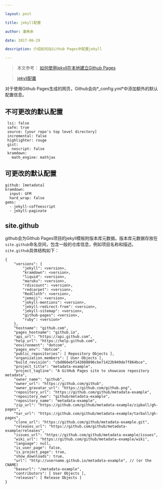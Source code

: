 ```yaml
---

layout: post

title: jekyll配置

author: 潘再余

date: 2017-06-29

description: 介绍如何在Github Pages中配置jekyll

---
```


> 本文参考：
> <a href="https://help.github.com/articles/setting-up-your-github-pages-site-locally-with-jekyll/#keeping-your-site-up-to-date-with-the-github-pages-gem">如何使用jekyll在本地建立Github Pages</a>

> <a href="https://help.github.com/articles/configuring-jekyll/">jekyll配置</a>

对于使用Github Pages生成的网页，Github会向*_config.yml*中添加额外的默认配置信息。



## 不可更改的默认配置

     lsi: false
     safe: true
     source: [your repo's top level directory]
     incremental: false
     highlighter: rouge
     gist:
       noscript: false
     kramdown:
       math_engine: mathjax

## 可更改的默认配置

    github: [metadata]
    kramdown:
      input: GFM
      hard_wrap: false
    gems:
      - jekyll-coffeescript
      - jekyll-paginate

## site.github

github会为Github Pages项目的jekyll模板附版本库元数据。版本库元数据存放在`site.github`命名空间，包含一般的仓库信息，例如项目名称和描述。
`site.github`具体结构如下：

    {
        "versions": {
            "jekyll": <version>,
            "kramdown": <version>,
            "liquid": <version>,
            "maruku": <version>,
            "rdiscount": <version>,
            "redcarpet": <version>,
            "RedCloth": <version>,
            "jemoji": <version>,
            "jekyll-mentions": <version>,
            "jekyll-redirect-from": <version>,
            "jekyll-sitemap": <version>,
            "github-pages": <version>,
            "ruby": <version>"
        },
        "hostname": "github.com",
        "pages_hostname": "github.io",
        "api_url": "https://api.github.com",
        "help_url": "https://help.github.com",
        "environment": "dotcom",
        "pages_env": "dotcom",
        "public_repositories": [ Repository Objects ],
        "organization_members": [ User Objects ],
        "build_revision": "cbd866ebf142088896cbe71422b949de7f864bce",
        "project_title": "metadata-example",
        "project_tagline": "A GitHub Pages site to showcase repository metadata",
        "owner_name": "github",
        "owner_url": "https://github.com/github",
        "owner_gravatar_url": "https://github.com/github.png",
        "repository_url": "https://github.com/github/metadata-example",
        "repository_nwo": "github/metadata-example",
        "repository_name": "metadata-example",
        "zip_url": "https://github.com/github/metadata-example/zipball/gh-pages",
        "tar_url": "https://github.com/github/metadata-example/tarball/gh-pages",
        "clone_url": "https://github.com/github/metadata-example.git",
        "releases_url": "https://github.com/github/metadata-example/releases",
        "issues_url": "https://github.com/github/metadata-example/issues",
        "wiki_url": "https://github.com/github/metadata-example/wiki",
        "language": null,
        "is_user_page": false,
        "is_project_page": true,
        "show_downloads": true,
        "url": "http://username.github.io/metadata-example", // (or the CNAME)
        "baseurl": "/metadata-example",
        "contributors": [ User Objects ],
        "releases": [ Release Objects ]
    }
